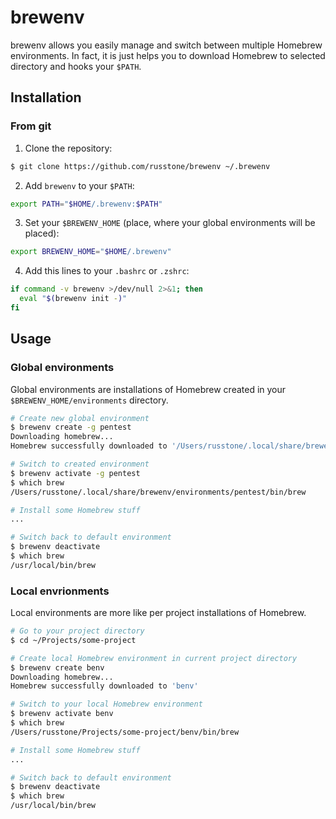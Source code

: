 # brewenv

brewenv allows you easily manage and switch between multiple Homebrew environments.
In fact, it is just helps you to download Homebrew to selected directory and hooks your `$PATH`.

## Installation

### From git

1. Clone the repository:

```sh
$ git clone https://github.com/russtone/brewenv ~/.brewenv
```

2. Add `brewenv` to your `$PATH`:

```sh
export PATH="$HOME/.brewenv:$PATH"
```

3. Set your `$BREWENV_HOME` (place, where your global environments will be placed):

```sh
export BREWENV_HOME="$HOME/.brewenv"
```

4. Add this lines to your `.bashrc` or `.zshrc`:

```sh
if command -v brewenv >/dev/null 2>&1; then
  eval "$(brewenv init -)"
fi
```

## Usage

### Global environments

Global environments are installations of Homebrew created in your `$BREWENV_HOME/environments` directory.

```sh
# Create new global environment
$ brewenv create -g pentest
Downloading homebrew...
Homebrew successfully downloaded to '/Users/russtone/.local/share/brewenv/environments/pentest'

# Switch to created environment
$ brewenv activate -g pentest
$ which brew
/Users/russtone/.local/share/brewenv/environments/pentest/bin/brew

# Install some Homebrew stuff
...

# Switch back to default environment
$ brewenv deactivate
$ which brew
/usr/local/bin/brew
```

### Local envrionments

Local environments are more like per project installations of Homebrew.

```sh
# Go to your project directory
$ cd ~/Projects/some-project

# Create local Homebrew environment in current project directory
$ brewenv create benv
Downloading homebrew...
Homebrew successfully downloaded to 'benv'

# Switch to your local Homebrew environment
$ brewenv activate benv
$ which brew
/Users/russtone/Projects/some-project/benv/bin/brew

# Install some Homebrew stuff
...

# Switch back to default environment
$ brewenv deactivate
$ which brew
/usr/local/bin/brew
```
